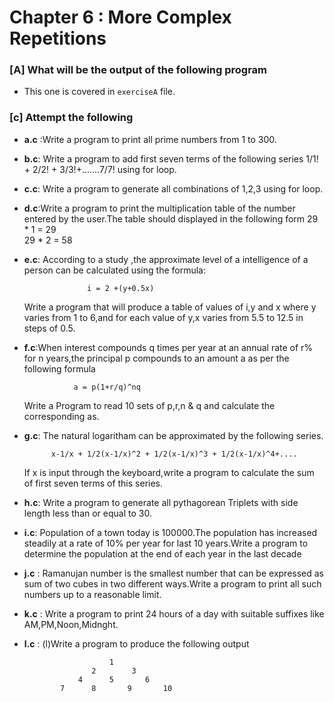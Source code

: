 # Chapter 6 : More Complex Repetitions

### [A] What will be the output of the following program
- This one is covered in `exerciseA` file.  

### [c] Attempt the following
- **a.c** :Write a program to print all prime numbers from  1 to 300.

- **b.c**: Write a program to add first seven terms of the following
           series 1/1! + 2/2! + 3/3!+.......7/7! using for loop.

- **c.c**:  Write a program to generate all combinations of 
            1,2,3 using for loop.

- **d.c**:Write a program to print the multiplication table of the 
     	  number entered by the user.The table should displayed in the
          following form
            29 * 1 = 29  
	       29 * 2 = 58 

- **e.c**: According to a study ,the approximate level of a intelligence
           of a person can be calculated using the formula:

                    i = 2 +(y+0.5x)

    Write a program that will produce a table of values of i,y and x where y varies from 1 to 6,and for each value of y,x varies from 5.5 to 12.5 in steps of 0.5.

- **f.c**:When interest compounds q times per year at an annual rate of r%
          for n years,the principal p compounds to an amount a as per the 
          following formula

                 a = p(1+r/q)^nq

    Write a Program to read 10 sets of p,r,n & q and calculate the corresponding as. 

- **g.c**: The natural logaritham can be approximated by the following series.

    		x-1/x + 1/2(x-1/x)^2 + 1/2(x-1/x)^3 + 1/2(x-1/x)^4+....

    If x is input through the keyboard,write a program to calculate
           the sum of first seven terms of this series.

- **h.c**: Write a program to generate all pythagorean Triplets with side 
           length less than or equal to 30.

- **i.c**: Population of a town today is 100000.The population has increased 
           steadily at a rate of 10% per year for last 10 years.Write a program
           to determine the population at the end of each year in the last decade

- **j.c** : Ramanujan number is the smallest number that can be expressed as
            sum of two cubes in two different ways.Write a program to print
            all such numbers up to a reasonable limit.

- **k.c** : Write a program to print 24 hours of a day with suitable 
            suffixes like AM,PM,Noon,Midnght.

- **l.c** : (l)Write a program to produce the following output
                  
                         1
                     2        3
                  4      5       6
              7      8       9       10
